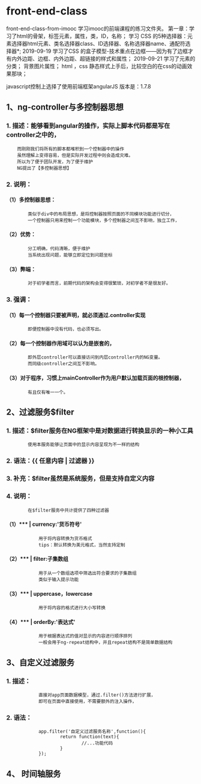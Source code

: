 # front-end-class
front-end-class-from-imooc
学习imooc的前端课程的练习文件夹。
第一章：学习了html的骨架，标签元素，属性，类，ID，名称；
学习 CSS 的5种选择器：元素选择器html元素、类名选择器class、ID选择器、名称选择器name、通配符选择器*; 
2019-09-19
学习了CSS 的盒子模型-技术重点在边框——因为有了边框才有内外边距、边框、内外边距、超链接的样式和属性；
2019-09-21
学习了元素的分类；
背景图片属性；
html ，css 静态样式上手后，比较空白的在css的动画效果那块；

javascript控制上选择了使用前端框架angularJS 版本是：1.7.8

 ## 1、ng-controller与多控制器思想

###   1. 描述：能够看到angular的操作，实际上脚本代码都是写在controller之中的，
        而刚刚我们将所有的脚本都堆积到一个控制器中的操作
        虽然理解上变得容易，但是实际开发过程中则会造成灾难。
        所以为了便于团队开发，为了便于维护
        NG提出了【多控制器思想】
 ###   2. 说明：
 ####      （1）多控制器思想：
            类似于div中的布局思想，是将控制器按照页面的不同模块功能进行切分，
            一个控制器只用来控制一个功能模块，多个控制器之间互不影响，独立工作，
 ####       （2）优势：
            分工明确，代码清晰，便于维护
            当系统出现问题，能够立即定位到问题坐标
 ####      （3）弊端：
            对于初学者而言，前期代码的架构会变得很繁琐，对初学者不是很友好。
###    3. 强调：
####        （1）每一个控制器只要被声明，就必须通过.controller实现
            即便控制器中没有代码，也必须写出。
####        （2）每一个控制器作用域可以认为是嵌套的，
            即外层controller可以直接访问到内层controller内的NG变量。
            而同级controller之间互不影响。
####        （3）对于程序，习惯上mainController作为用户默认加载页面的根控制器，
            有且仅有唯一一个。

## 2、过滤服务$filter

###    1. 描述：$filter服务在NG框架中是对数据进行转换显示的一种小工具
            使用本服务能够让页面中的显示内容呈现为不一样的结构
###    2. 语法：{{ 任意内容 | 过滤器 }}
###    3. 补充：$filter虽然是系统服务，但是支持自定义内容
###    4. 说明：
            在$filter服务中共计提供了四种过滤器
####            （1）*** | currency:'货币符号'
                用于将内容转换为货币格式
                tips：默认转换为美元格式，当然支持定制
####            （2）*** | filter:子集数组
                用于从一个数组选项中筛选出符合要求的子集数组
                类似于输入提示功能
####            （3）*** | uppercase，lowercase
                用于将内容的格式进行大小写转换
####            （4）*** | orderBy:'表达式'
                用于根据表达式的值对显示的内容进行顺序排列
                一般会用于ng-repeat结构中，并且repeat结构不是简单数据结构
## 3、自定义过滤服务

###     1. 描述：
                直接对app页面数据模型，通过.filter()方法进行扩展，
                即可在页面中直接使用，不需要额外的注入操作，
###     2. 语法：
                app.filter('自定义过滤服务名称',function(){
                        return function(text){
                                //...功能代码
                        }
                });


## 4、 时间轴服务